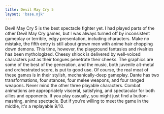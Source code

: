 ```yaml
---
title: Devil May Cry 5
layout: 'base.njk'
---
```


Devil May Cry 5 is the best spectacle fighter yet. I had played parts of
the other Devil May Cry games, but I was always turned off by inconsistent
gameplay or terrible, edgy presentation, including characters. Make no
mistake, the fifth entry is still about grown men with anime hair chopping
down demons. This time, however, the playground fantasies and rivalries
has been mythologized. Cheesy shlock is delivered by well-voiced
characters just as their tongues penetrate their cheeks. The graphics are
some of the best of the generation, and the music, both juvenile alt-metal
and orchestrated score, is put to good use. Of course, the real meat of
these games is in their stylish, mechanically-deep gameplay. Dante has two
transformations, four stances, four melee weapons, and four ranged
weapons. Never mind the other three playable characters. Combat animations
are appropriately visceral, satisfying, and spectacular for both allies
and opponents. If you play casually, you might just find a button-mashing,
anime spectacle. But if you're willing to meet the game in the middle,
it's a replayable 9/10.